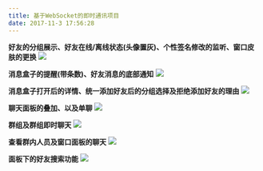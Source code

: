 ```yaml
---
title: 基于WebSocket的即时通讯项目 
date: 2017-11-3 17:56:28
---
```

 
**好友的分组展示、好友在线/离线状态(头像置灰)、个性签名修改的监听、窗口皮肤的更换**
![](http://oih7sazbd.bkt.clouddn.com/QQ%E6%88%AA%E5%9B%BE20171103172941.jpg)
 
**消息盒子的提醒(带条数)、好友消息的底部通知**
![](http://oih7sazbd.bkt.clouddn.com/QQ%E6%88%AA%E5%9B%BE20171103173314.jpg)

<!-- more -->

**消息盒子打开后的详情、统一添加好友后的分组选择及拒绝添加好友的理由**
![](http://oih7sazbd.bkt.clouddn.com/QQ%E6%88%AA%E5%9B%BE20171103173547.jpg)

**聊天面板的叠加、以及单聊**
![](http://oih7sazbd.bkt.clouddn.com/QQ%E6%88%AA%E5%9B%BE20171103173827.jpg)

**群组及群组即时聊天**
![](http://oih7sazbd.bkt.clouddn.com/QQ%E6%88%AA%E5%9B%BE20171103174245.jpg)

**查看群内人员及窗口面板的聊天**
![](http://oih7sazbd.bkt.clouddn.com/QQ%E6%88%AA%E5%9B%BE20171103174251.jpg)

**面板下的好友搜索功能**
![](http://oih7sazbd.bkt.clouddn.com/search.jpg)

 

